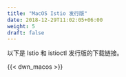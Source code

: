 ```yaml
---
title: "MacOS Istio 发行版"
date: 2018-12-29T11:02:05+06:00
weight: 5
draft: false
---
```

以下是 Istio 和 istioctl 发行版的下载链接。

{{< dwn_macos >}}
